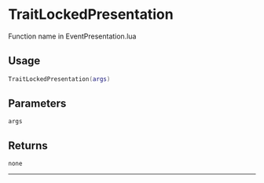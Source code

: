 # TraitLockedPresentation
Function name in EventPresentation.lua
## Usage
```lua
TraitLockedPresentation(args)
```
## Parameters
`args`
## Returns
`none`

---
